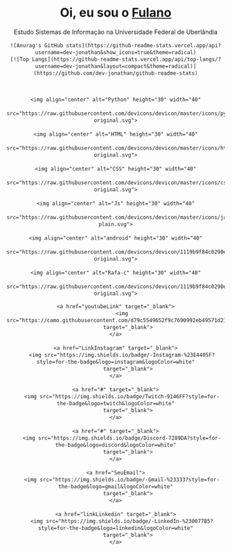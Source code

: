 </div>
<h1 align="center">
    Oi, eu sou o <a href="linkedin">Fulano</a>
</h1>

<div>
    <p align="center">Estudo Sistemas de Informação na Universidade Federal de Uberlândia</p>
</div>

<div align="center" style="display: inline_block">

    ![Anurag's GitHub stats](https://github-readme-stats.vercel.app/api?username=dev-jonathan&show_icons=true&theme=radical)
    [![Top Langs](https://github-readme-stats.vercel.app/api/top-langs/?username=dev-jonathan&layout=compact&theme=radical)](https://github.com/dev-jonathan/github-readme-stats)
</div>

<div align="center" style="display: inline_block"><br>

    <img align="center" alt="Python" height="30" width="40"
        src="https://raw.githubusercontent.com/devicons/devicon/master/icons/python/python-original.svg">

    <img align="center" alt="HTML" height="30" width="40"
        src="https://raw.githubusercontent.com/devicons/devicon/master/icons/html5/html5-original.svg">

    <img align="center" alt="CSS" height="30" width="40"
        src="https://raw.githubusercontent.com/devicons/devicon/master/icons/css3/css3-original.svg">

    <img align="center" alt="Js" height="30" width="40"
        src="https://raw.githubusercontent.com/devicons/devicon/master/icons/javascript/javascript-plain.svg">

    <img align="center" alt="android" height="30" width="40"
        src="https://raw.githubusercontent.com/devicons/devicon/1119b9f84c0290e0f0b38982099a2bd027a48bf1/icons/androidstudio/androidstudio-original.svg">

    <img align="center" alt="Rafa-c" height="30" width="40"
        src="https://raw.githubusercontent.com/devicons/devicon/1119b9f84c0290e0f0b38982099a2bd027a48bf1/icons/c/c-original.svg">

</div>


<div align="center">
    
    <a href="youtubeLink" target="_blank">
        <img src="https://camo.githubusercontent.com/d79c5549652f9c7690992eb49571d216a70a480681561cbd93bfbfc77c491e54/68747470733a2f2f696d672e736869656c64732e696f2f62616467652f596f75547562652d4646303030303f7374796c653d666f722d7468652d6261646765266c6f676f3d796f7574756265266c6f676f436f6c6f723d7768697465"
            target="_blank">
    </a>

    <a href="LinkInstagram" target="_blank">
        <img src="https://img.shields.io/badge/-Instagram-%23E4405F?style=for-the-badge&logo=instagram&logoColor=white"
            target="_blank">
    </a>

    <a href="#" target="_blank">
        <img src="https://img.shields.io/badge/Twitch-9146FF?style=for-the-badge&logo=twitch&logoColor=white"
            target="_blank">
    </a>

    <a href="#" target="_blank">
        <img src="https://img.shields.io/badge/Discord-7289DA?style=for-the-badge&logo=discord&logoColor=white"
            target="_blank">
    </a>

    <a href="SeuEmail">
        <img src="https://img.shields.io/badge/-Gmail-%23333?style=for-the-badge&logo=gmail&logoColor=white"
            target="_blank">
    </a>

    <a href="linkLinkedin" target="_blank">
        <img src="https://img.shields.io/badge/-LinkedIn-%230077B5?style=for-the-badge&logo=linkedin&logoColor=white"
            target="_blank">
    </a>

</div>
